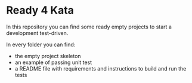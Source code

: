 # Ready 4 Kata

In this repository you can find some ready empty projects to start a development test-driven.

In every folder you can find:

- the empty project skeleton
- an example of passing unit test
- a README file with requirements and instructions to build and run the tests


